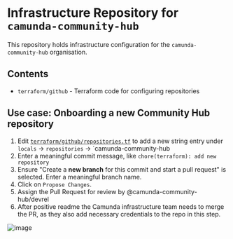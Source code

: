 # Infrastructure Repository for `camunda-community-hub`

This repository holds infrastructure configuration for the `camunda-community-hub` organisation.

## Contents

- `terraform/github` - Terraform code for configuring repositories

## Use case: Onboarding a new Community Hub repository

1. Edit [`terraform/github/repositories.tf`](https://github.com/camunda-community-hub/infrastructure/edit/master/terraform/github/repositories.tf) to add a new string entry under `locals` -> `repositories` -> `camunda-community-hub
2. Enter a meaningful commit message, like `chore(terraform): add new repository`
3. Ensure "Create a **new branch** for this commit and start a pull request" is selected. Enter a meaningful branch name.
4. Click on `Propose Changes`.
5. Assign the Pull Request for review by @camunda-community-hub/devrel
6. After positive readme the Camunda infrastructure team needs to merge the PR, as they also add necessary credentials to the repo in this step.

![image](https://user-images.githubusercontent.com/175639/113735029-21ec6e80-96fc-11eb-8aa9-8da1473411bf.png)
